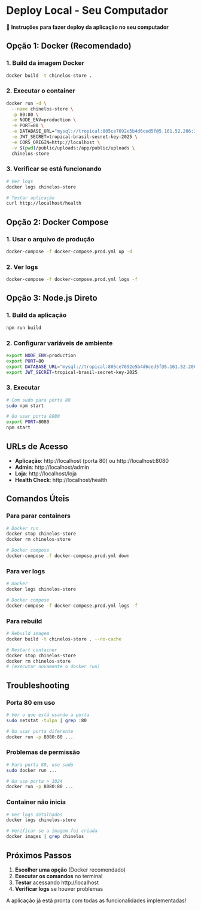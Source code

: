 # Deploy Local - Seu Computador

🚀 **Instruções para fazer deploy da aplicação no seu computador**

## Opção 1: Docker (Recomendado)

### 1. Build da imagem Docker
```bash
docker build -t chinelos-store .
```

### 2. Executar o container
```bash
docker run -d \
  --name chinelos-store \
  -p 80:80 \
  -e NODE_ENV=production \
  -e PORT=80 \
  -e DATABASE_URL="mysql://tropical:805ce7692e5b4d6ced5f@5.161.52.206:3232/tropical" \
  -e JWT_SECRET=tropical-brasil-secret-key-2025 \
  -e CORS_ORIGIN=http://localhost \
  -v $(pwd)/public/uploads:/app/public/uploads \
  chinelos-store
```

### 3. Verificar se está funcionando
```bash
# Ver logs
docker logs chinelos-store

# Testar aplicação
curl http://localhost/health
```

## Opção 2: Docker Compose

### 1. Usar o arquivo de produção
```bash
docker-compose -f docker-compose.prod.yml up -d
```

### 2. Ver logs
```bash
docker-compose -f docker-compose.prod.yml logs -f
```

## Opção 3: Node.js Direto

### 1. Build da aplicação
```bash
npm run build
```

### 2. Configurar variáveis de ambiente
```bash
export NODE_ENV=production
export PORT=80
export DATABASE_URL="mysql://tropical:805ce7692e5b4d6ced5f@5.161.52.206:3232/tropical"
export JWT_SECRET=tropical-brasil-secret-key-2025
```

### 3. Executar
```bash
# Com sudo para porta 80
sudo npm start

# Ou usar porta 8080
export PORT=8080
npm start
```

## URLs de Acesso

- **Aplicação**: http://localhost (porta 80) ou http://localhost:8080
- **Admin**: http://localhost/admin
- **Loja**: http://localhost/loja
- **Health Check**: http://localhost/health

## Comandos Úteis

### Para parar containers
```bash
# Docker run
docker stop chinelos-store
docker rm chinelos-store

# Docker compose
docker-compose -f docker-compose.prod.yml down
```

### Para ver logs
```bash
# Docker
docker logs chinelos-store

# Docker compose
docker-compose -f docker-compose.prod.yml logs -f
```

### Para rebuild
```bash
# Rebuild imagem
docker build -t chinelos-store . --no-cache

# Restart container
docker stop chinelos-store
docker rm chinelos-store
# (executar novamente o docker run)
```

## Troubleshooting

### Porta 80 em uso
```bash
# Ver o que está usando a porta
sudo netstat -tulpn | grep :80

# Ou usar porta diferente
docker run -p 8080:80 ...
```

### Problemas de permissão
```bash
# Para porta 80, use sudo
sudo docker run ...

# Ou use porta > 1024
docker run -p 8080:80 ...
```

### Container não inicia
```bash
# Ver logs detalhados
docker logs chinelos-store

# Verificar se a imagem foi criada
docker images | grep chinelos
```

## Próximos Passos

1. **Escolher uma opção** (Docker recomendado)
2. **Executar os comandos** no terminal
3. **Testar** acessando http://localhost
4. **Verificar logs** se houver problemas

A aplicação já está pronta com todas as funcionalidades implementadas!

